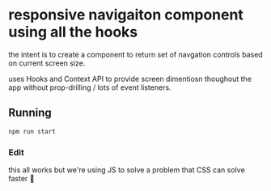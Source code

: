 # responsive navigaiton component using all the hooks

the intent is to create a component to return set of navgation controls based on current screen size.

uses Hooks and Context API to provide screen dimentiosn thoughout the app without prop-drilling / lots of event listeners.

## Running

```bash
npm run start
```

### Edit

this all works but we're using JS to solve a problem that CSS can solve faster
🖕
